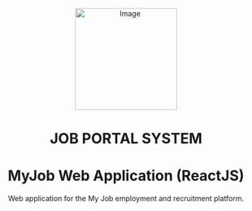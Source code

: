 <p align="center">
 <img src="https://github.com/BuiKhanhHuy/my-job-web-app/assets/69914972/3252a6c3-4ec7-46cd-8265-e1d42ade58ea" width="200"  alt="Image" />
</p>
<h1 align="center">JOB PORTAL SYSTEM</h1>
<h1 align="center">MyJob Web Application (ReactJS)</h1>
<p align="center">Web application for the My Job employment and recruitment platform.</p>
